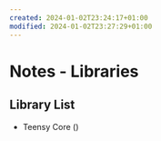 ```yaml
---
created: 2024-01-02T23:24:17+01:00
modified: 2024-01-02T23:27:29+01:00
---
```


# Notes - Libraries

## Library List

* Teensy Core ()
